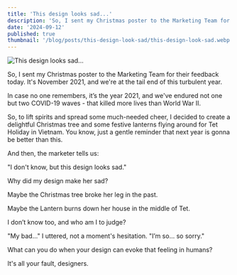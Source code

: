```yaml
---
title: 'This design looks sad...'
description: 'So, I sent my Christmas poster to the Marketing Team for their feedback today.'
date: '2024-09-12'
published: true
thumbnail: '/blog/posts/this-design-look-sad/this-design-look-sad.webp'
---
```


![This design looks sad...](/blog/posts/this-design-look-sad/this-design-look-sad.webp)

So, I sent my Christmas poster to the Marketing Team for their feedback today. It's November 2021, and we're at the tail end of this turbulent year.

In case no one remembers, it’s the year 2021, and we've endured not one but two COVID-19 waves - that killed more lives than World War II.

So, to lift spirits and spread some much-needed cheer, I decided to create a delightful Christmas tree and some festive lanterns flying around for Tet Holiday in Vietnam. You know, just a gentle reminder that next year is gonna be better than this.

And then, the marketer tells us:

"I don't know, but this design looks sad."

Why did my design make her sad?

Maybe the Christmas tree broke her leg in the past.

Maybe the Lantern burns down her house in the middle of Tet.

I don’t know too, and who am I to judge?

"My bad..." I uttered, not a moment's hesitation. "I’m so... so sorry."

What can you do when your design can evoke that feeling in humans?

It's all your fault,
designers.
